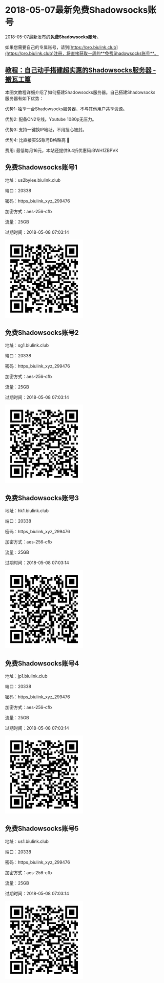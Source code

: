 # 2018-05-07最新**免费Shadowsocks账号**

2018-05-07最新发布的**免费Shadowsocks账号**。

如果您需要自己的专属账号，请到[https://pro.biulink.club](https://pro.biulink.club)注册，将直接获取一周的**免费Shadowsocks账号**。

## [教程：自己动手搭建超实惠的Shadowsocks服务器 - 搬瓦工篇](https://github.com/Biulink/ShadowsocksTutorials/blob/master/%E6%95%99%E6%82%A8%E8%87%AA%E5%B7%B1%E5%8A%A8%E6%89%8B%E6%90%AD%E5%BB%BA%E8%B6%85%E5%AE%9E%E6%83%A0%E7%9A%84Shadowsocks%E6%9C%8D%E5%8A%A1%E5%99%A8%20-%20%E6%90%AC%E7%93%A6%E5%B7%A5%E7%AF%87.md)
  
  本图文教程详细介绍了如何搭建Shadowsocks服务器。自己搭建Shadowsocks服务器有如下优势：

  优势1: 独享一台Shadowsocks服务器，不与其他用户共享资源。

  优势2: 配备CN2专线，Youtube 1080p无压力。

  优势3: 支持一键换IP地址，不用担心被封。

  优势4: 比直接买SS账号B格略高 🙂

  费用: 最低每月16元，本站还提供9.4折优惠码:BWH1ZBPVK  
## 免费Shadowsocks账号1

地址：us2bylee.biulink.club

端口：20338

密码：https_biulink_xyz_299476

加密方式：aes-256-cfb

流量：25GB

过期时间：2018-05-08 07:03:14

![免费Shadowsocks账号](../qrcode/94aecacf-189a-4b37-b32b-1bec3ad5ed88.png)

## 免费Shadowsocks账号2

地址：sg1.biulink.club

端口：20338

密码：https_biulink_xyz_299476

加密方式：aes-256-cfb

流量：25GB

过期时间：2018-05-08 07:03:14

![免费Shadowsocks账号](../qrcode/18c9bab4-fc67-4948-8704-649fe9f4fbde.png)

## 免费Shadowsocks账号3

地址：hk1.biulink.club

端口：20338

密码：https_biulink_xyz_299476

加密方式：aes-256-cfb

流量：25GB

过期时间：2018-05-08 07:03:14

![免费Shadowsocks账号](../qrcode/cfa65d2d-7f94-4413-a937-4adc9f724cd3.png)

## 免费Shadowsocks账号4

地址：jp1.biulink.club

端口：20338

密码：https_biulink_xyz_299476

加密方式：aes-256-cfb

流量：25GB

过期时间：2018-05-08 07:03:14

![免费Shadowsocks账号](../qrcode/b689b5cb-499b-4533-b33d-256102488724.png)

## 免费Shadowsocks账号5

地址：us1.biulink.club

端口：20338

密码：https_biulink_xyz_299476

加密方式：aes-256-cfb

流量：25GB

过期时间：2018-05-08 07:03:14

![免费Shadowsocks账号](../qrcode/61472305-4dd5-4fd2-b9d0-8d0420800996.png)

